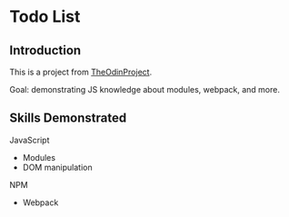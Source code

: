 # Todo List

## Introduction

This is a project from [TheOdinProject](https://www.theodinproject.com/lessons/node-path-javascript-todo-list).

Goal: demonstrating JS knowledge about modules, webpack, and more.

## Skills Demonstrated

JavaScript

- Modules
- DOM manipulation

NPM

- Webpack
